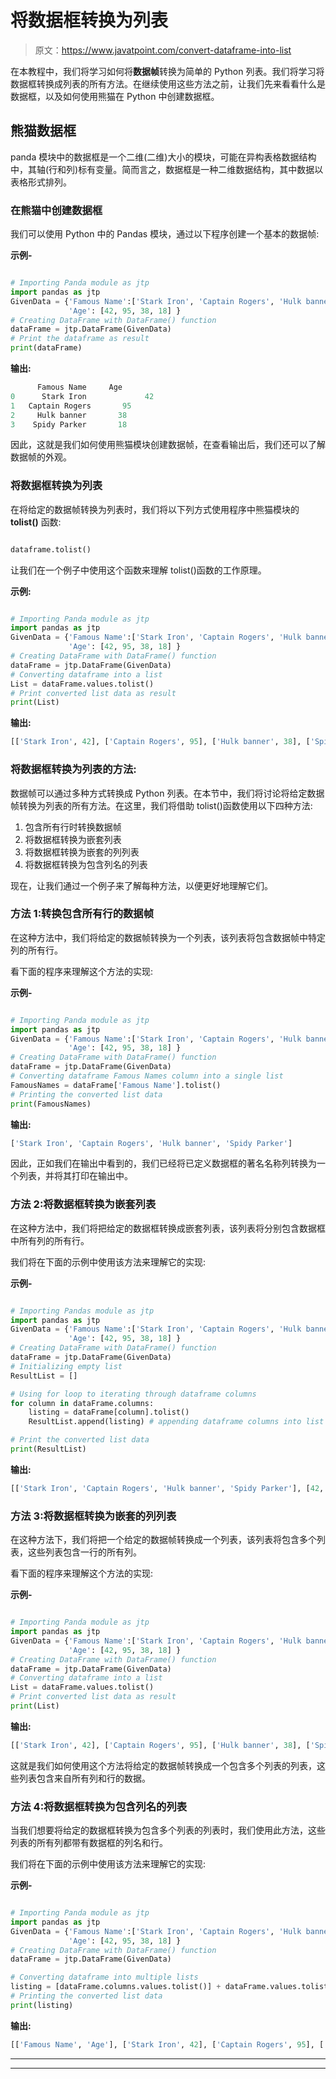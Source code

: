 # 将数据框转换为列表

> 原文：<https://www.javatpoint.com/convert-dataframe-into-list>

在本教程中，我们将学习如何将**数据帧**转换为简单的 Python 列表。我们将学习将数据框转换成列表的所有方法。在继续使用这些方法之前，让我们先来看看什么是数据框，以及如何使用熊猫在 Python 中创建数据框。

## 熊猫数据框

panda 模块中的数据框是一个二维(二维)大小的模块，可能在异构表格数据结构中，其轴(行和列)标有变量。简而言之，数据框是一种二维数据结构，其中数据以表格形式排列。

### 在熊猫中创建数据框

我们可以使用 Python 中的 Pandas 模块，通过以下程序创建一个基本的数据帧:

**示例-**

```py

# Importing Panda module as jtp
import pandas as jtp
GivenData = {'Famous Name':['Stark Iron', 'Captain Rogers', 'Hulk banner', 'Spidy Parker' ],
             'Age': [42, 95, 38, 18] }  
# Creating DataFrame with DataFrame() function 
dataFrame = jtp.DataFrame(GivenData)  
# Print the dataframe as result 
print(dataFrame)

```

**输出:**

```py
      Famous Name     Age
0      Stark Iron             42
1   Captain Rogers       95
2     Hulk banner       38
3    Spidy Parker       18

```

因此，这就是我们如何使用熊猫模块创建数据帧，在查看输出后，我们还可以了解数据帧的外观。

### 将数据框转换为列表

在将给定的数据帧转换为列表时，我们将以下列方式使用程序中熊猫模块的 **tolist()** 函数:

```py

dataframe.tolist()

```

让我们在一个例子中使用这个函数来理解 tolist()函数的工作原理。

**示例:**

```py

# Importing Panda module as jtp
import pandas as jtp
GivenData = {'Famous Name':['Stark Iron', 'Captain Rogers', 'Hulk banner', 'Spidy Parker' ],
             'Age': [42, 95, 38, 18] }  
# Creating DataFrame with DataFrame() function 
dataFrame = jtp.DataFrame(GivenData)  
# Converting dataframe into a list
List = dataFrame.values.tolist()
# Print converted list data as result
print(List)

```

**输出:**

```py
[['Stark Iron', 42], ['Captain Rogers', 95], ['Hulk banner', 38], ['Spidy Parker', 18]]

```

### 将数据框转换为列表的方法:

数据帧可以通过多种方式转换成 Python 列表。在本节中，我们将讨论将给定数据帧转换为列表的所有方法。在这里，我们将借助 tolist()函数使用以下四种方法:

1.  包含所有行时转换数据帧
2.  将数据框转换为嵌套列表
3.  将数据框转换为嵌套的列列表
4.  将数据框转换为包含列名的列表

现在，让我们通过一个例子来了解每种方法，以便更好地理解它们。

### 方法 1:转换包含所有行的数据帧

在这种方法中，我们将给定的数据帧转换为一个列表，该列表将包含数据帧中特定列的所有行。

看下面的程序来理解这个方法的实现:

**示例-**

```py

# Importing Panda module as jtp
import pandas as jtp
GivenData = {'Famous Name':['Stark Iron', 'Captain Rogers', 'Hulk banner', 'Spidy Parker' ],
             'Age': [42, 95, 38, 18] }  
# Creating DataFrame with DataFrame() function 
dataFrame = jtp.DataFrame(GivenData)  
# Converting dataframe Famous Names column into a single list
FamousNames = dataFrame['Famous Name'].tolist()
# Printing the converted list data
print(FamousNames)

```

**输出:**

```py
['Stark Iron', 'Captain Rogers', 'Hulk banner', 'Spidy Parker']

```

因此，正如我们在输出中看到的，我们已经将已定义数据框的著名名称列转换为一个列表，并将其打印在输出中。

### 方法 2:将数据框转换为嵌套列表

在这种方法中，我们将把给定的数据框转换成嵌套列表，该列表将分别包含数据框中所有列的所有行。

我们将在下面的示例中使用该方法来理解它的实现:

**示例-**

```py

# Importing Pandas module as jtp
import pandas as jtp
GivenData = {'Famous Name':['Stark Iron', 'Captain Rogers', 'Hulk banner', 'Spidy Parker' ],
             'Age': [42, 95, 38, 18] }  
# Creating DataFrame with DataFrame() function 
dataFrame = jtp.DataFrame(GivenData)  
# Initializing empty list
ResultList = []

# Using for loop to iterating through dataframe columns
for column in dataFrame.columns:
    listing = dataFrame[column].tolist()
    ResultList.append(listing) # appending dataframe columns into list

# Print the converted list data
print(ResultList)

```

**输出:**

```py
[['Stark Iron', 'Captain Rogers', 'Hulk banner', 'Spidy Parker'], [42, 95, 38, 18]]

```

### 方法 3:将数据框转换为嵌套的列列表

在这种方法下，我们将把一个给定的数据帧转换成一个列表，该列表将包含多个列表，这些列表包含一行的所有列。

看下面的程序来理解这个方法的实现:

**示例-**

```py

# Importing Panda module as jtp
import pandas as jtp
GivenData = {'Famous Name':['Stark Iron', 'Captain Rogers', 'Hulk banner', 'Spidy Parker' ],
             'Age': [42, 95, 38, 18] }  
# Creating DataFrame with DataFrame() function 
dataFrame = jtp.DataFrame(GivenData)  
# Converting dataframe into a list
List = dataFrame.values.tolist()
# Print converted list data as result
print(List)

```

**输出:**

```py
[['Stark Iron', 42], ['Captain Rogers', 95], ['Hulk banner', 38], ['Spidy Parker', 18]]

```

这就是我们如何使用这个方法将给定的数据帧转换成一个包含多个列表的列表，这些列表包含来自所有列和行的数据。

### 方法 4:将数据框转换为包含列名的列表

当我们想要将给定的数据框转换为包含多个列表的列表时，我们使用此方法，这些列表的所有列都带有数据框的列名和行。

我们将在下面的示例中使用该方法来理解它的实现:

**示例-**

```py

# Importing Panda module as jtp
import pandas as jtp
GivenData = {'Famous Name':['Stark Iron', 'Captain Rogers', 'Hulk banner', 'Spidy Parker' ],
             'Age': [42, 95, 38, 18] }  
# Creating DataFrame with DataFrame() function 
dataFrame = jtp.DataFrame(GivenData)

# Converting dataframe into multiple lists
listing = [dataFrame.columns.values.tolist()] + dataFrame.values.tolist()
# Printing the converted list data
print(listing)

```

**输出:**

```py
[['Famous Name', 'Age'], ['Stark Iron', 42], ['Captain Rogers', 95], ['Hulk banner', 38], ['Spidy Parker', 18]]

```

*************

* * *
